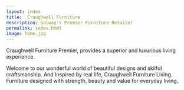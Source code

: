 ```yaml
---
layout: index
title:  Craughwell Furniture
description: Galway's Premier Furniture Retailer
permalink: index.html
image: home.jpg
---
```


Craughwell Furniture Premier, provides a superior and luxurious living experience.  

Welcome to our wonderful world of beautiful designs and skilful craftsmanship. And Inspired by real life, Craughwell Furniture Living. Furniture designed with strength, beauty and value for everyday living.
